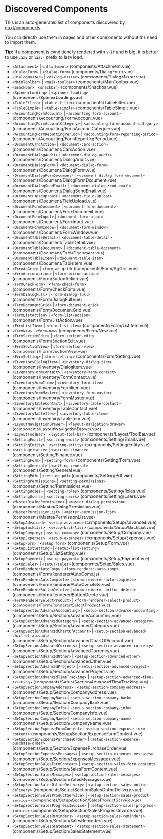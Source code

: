 # Discovered Components

This is an auto-generated list of components discovered by [nuxt/components](https://github.com/nuxt/components).

You can directly use them in pages and other components without the need to import them.

**Tip:** If a component is conditionally rendered with `v-if` and is big, it is better to use `Lazy` or `lazy-` prefix to lazy load.

- `<Attachment>` | `<attachment>` (components/Attachment.vue)
- `<DialogForm>` | `<dialog-form>` (components/DialogForm.vue)
- `<DialogMaster>` | `<dialog-master>` (components/DialogMaster.vue)
- `<MainToolbar>` | `<main-toolbar>` (components/MainToolbar.vue)
- `<Snackbar>` | `<snackbar>` (components/Snackbar.vue)
- `<SpinnerLoading>` | `<spinner-loading>` (components/SpinnerLoading.vue)
- `<TableFilter>` | `<table-filter>` (components/TableFilter.vue)
- `<TableSimple>` | `<table-simple>` (components/TableSimple.vue)
- `<AccountingFormAccount>` | `<accounting-form-account>` (components/Accounting/FormAccount.vue)
- `<AccountingFormAccountCategory>` | `<accounting-form-account-category>` (components/Accounting/FormAccountCategory.vue)
- `<AccountingFormReportingPeriod>` | `<accounting-form-reporting-period>` (components/Accounting/FormReportingPeriod.vue)
- `<DocumentCardAction>` | `<document-card-action>` (components/Document/CardAction.vue)
- `<DocumentDialogAudit>` | `<document-dialog-audit>` (components/Document/DialogAudit.vue)
- `<DocumentDialogForm>` | `<document-dialog-form>` (components/Document/DialogForm.vue)
- `<DocumentDialogFormDocument>` | `<document-dialog-form-document>` (components/Document/DialogFormDocument.vue)
- `<DocumentDialogSendEmail>` | `<document-dialog-send-email>` (components/Document/DialogSendEmail.vue)
- `<DocumentFieldUpload>` | `<document-field-upload>` (components/Document/FieldUpload.vue)
- `<DocumentFormDocument>` | `<document-form-document>` (components/Document/FormDocument.vue)
- `<DocumentFormInput>` | `<document-form-input>` (components/Document/FormInput.vue)
- `<DocumentFormWindow>` | `<document-form-window>` (components/Document/FormWindow.vue)
- `<DocumentTableDetail>` | `<document-table-detail>` (components/Document/TableDetail.vue)
- `<DocumentTableDocument>` | `<document-table-document>` (components/Document/TableDocument.vue)
- `<DocumentTableItem>` | `<document-table-item>` (components/Document/TableItem.vue)
- `<FormAgGrid>` | `<form-ag-grid>` (components/Form/AgGrid.vue)
- `<FormButtonAction>` | `<form-button-action>` (components/Form/ButtonAction.vue)
- `<FormCheckForm>` | `<form-check-form>` (components/Form/CheckForm.vue)
- `<FormDialogFull>` | `<form-dialog-full>` (components/Form/DialogFull.vue)
- `<FormDocumentGrid>` | `<form-document-grid>` (components/Form/DocumentGrid.vue)
- `<FormListAction>` | `<form-list-action>` (components/Form/ListAction.vue)
- `<FormListItem>` | `<form-list-item>` (components/Form/ListItem.vue)
- `<FormNew>` | `<form-new>` (components/Form/New.vue)
- `<FormSectionEdit>` | `<form-section-edit>` (components/Form/SectionEdit.vue)
- `<FormSectionView>` | `<form-section-view>` (components/Form/SectionView.vue)
- `<FormSetting>` | `<form-setting>` (components/Form/Setting.vue)
- `<InventoryDialogItem>` | `<inventory-dialog-item>` (components/Inventory/DialogItem.vue)
- `<InventoryFormContact>` | `<inventory-form-contact>` (components/Inventory/FormContact.vue)
- `<InventoryFormItem>` | `<inventory-form-item>` (components/Inventory/FormItem.vue)
- `<InventoryFormMaster>` | `<inventory-form-master>` (components/Inventory/FormMaster.vue)
- `<InventoryTableContact>` | `<inventory-table-contact>` (components/Inventory/TableContact.vue)
- `<InventoryTableItem>` | `<inventory-table-item>` (components/Inventory/TableItem.vue)
- `<LayoutNavigationDrawer>` | `<layout-navigation-drawer>` (components/Layout/NavigationDrawer.vue)
- `<LayoutToolBar>` | `<layout-tool-bar>` (components/Layout/ToolBar.vue)
- `<SettingEmail>` | `<setting-email>` (components/Setting/Email.vue)
- `<SettingEntity>` | `<setting-entity>` (components/Setting/Entity.vue)
- `<SettingFinance>` | `<setting-finance>` (components/Setting/Finance.vue)
- `<SettingForm>` | `<setting-form>` (components/Setting/Form.vue)
- `<SettingGeneral>` | `<setting-general>` (components/Setting/General.vue)
- `<SettingPdf>` | `<setting-pdf>` (components/Setting/Pdf.vue)
- `<SettingPermissions>` | `<setting-permissions>` (components/Setting/Permissions.vue)
- `<SettingRoles>` | `<setting-roles>` (components/Setting/Roles.vue)
- `<SettingUsers>` | `<setting-users>` (components/Setting/Users.vue)
- `<MasterDialogPermission>` | `<master-dialog-permission>` (components/Master/DialogPermission.vue)
- `<MasterPermissionList>` | `<master-permission-list>` (components/Master/PermissionList.vue)
- `<SetupAdvanced>` | `<setup-advanced>` (components/Setup/Advanced.vue)
- `<SetupBackList>` | `<setup-back-list>` (components/Setup/BackList.vue)
- `<SetupCompany>` | `<setup-company>` (components/Setup/Company.vue)
- `<SetupExpenses>` | `<setup-expenses>` (components/Setup/Expenses.vue)
- `<SetupForm>` | `<setup-form>` (components/Setup/Form.vue)
- `<SetupListSetting>` | `<setup-list-setting>` (components/Setup/ListSetting.vue)
- `<SetupPayment>` | `<setup-payment>` (components/Setup/Payment.vue)
- `<SetupSales>` | `<setup-sales>` (components/Setup/Sales.vue)
- `<FormRendererAutoComp>` | `<form-renderer-auto-comp>` (components/Form/Renderer/AutoComp.js)
- `<FormRendererAutoComplete>` | `<form-renderer-auto-complete>` (components/Form/Renderer/AutoComplete.vue)
- `<FormRendererButtonDelete>` | `<form-renderer-button-delete>` (components/Form/Renderer/ButtonDelete.vue)
- `<FormRendererSelectProduct>` | `<form-renderer-select-product>` (components/Form/Renderer/SelectProduct.vue)
- `<SetupSectionAdvanceAccounting>` | `<setup-section-advance-accounting>` (components/Setup/Section/AdvanceAccounting.vue)
- `<SetupSectionAdvancedCategory>` | `<setup-section-advanced-category>` (components/Setup/Section/AdvancedCategory.vue)
- `<SetupSectionAdvancedChartOfAccount>` | `<setup-section-advanced-chart-of-account>` (components/Setup/Section/AdvancedChartOfAccount.vue)
- `<SetupSectionAdvancedCurrency>` | `<setup-section-advanced-currency>` (components/Setup/Section/AdvancedCurrency.vue)
- `<SetupSectionAdvancedOther>` | `<setup-section-advanced-other>` (components/Setup/Section/AdvancedOther.vue)
- `<SetupSectionAdvancedProject>` | `<setup-section-advanced-project>` (components/Setup/Section/AdvancedProject.vue)
- `<SetupSectionAdvancedTimeTracking>` | `<setup-section-advanced-time-tracking>` (components/Setup/Section/AdvancedTimeTracking.vue)
- `<SetupSectionCompanyAddress>` | `<setup-section-company-address>` (components/Setup/Section/CompanyAddress.vue)
- `<SetupSectionCompanyBank>` | `<setup-section-company-bank>` (components/Setup/Section/CompanyBank.vue)
- `<SetupSectionCompanyInfo>` | `<setup-section-company-info>` (components/Setup/Section/CompanyInfo.vue)
- `<SetupSectionCompanyName>` | `<setup-section-company-name>` (components/Setup/Section/CompanyName.vue)
- `<SetupSectionExpenseFormContent>` | `<setup-section-expense-form-content>` (components/Setup/Section/ExpenseFormContent.vue)
- `<SetupSectionExpensePurchaseOrder>` | `<setup-section-expense-purchase-order>` (components/Setup/Section/ExpensePurchaseOrder.vue)
- `<SetupSectionExpensesMessages>` | `<setup-section-expenses-messages>` (components/Setup/Section/ExpensesMessages.vue)
- `<SetupSectionSalesFormContent>` | `<setup-section-sales-form-content>` (components/Setup/Section/SalesFormContent.vue)
- `<SetupSectionSalesMessages>` | `<setup-section-sales-messages>` (components/Setup/Section/SalesMessages.vue)
- `<SetupSectionSalesOnlineDelivery>` | `<setup-section-sales-online-delivery>` (components/Setup/Section/SalesOnlineDelivery.vue)
- `<SetupSectionSalesProductService>` | `<setup-section-sales-product-service>` (components/Setup/Section/SalesProductService.vue)
- `<SetupSectionSalesProgressInvoice>` | `<setup-section-sales-progress-invoice>` (components/Setup/Section/SalesProgressInvoice.vue)
- `<SetupSectionSalesReminders>` | `<setup-section-sales-reminders>` (components/Setup/Section/SalesReminders.vue)
- `<SetupSectionSalesStatement>` | `<setup-section-sales-statement>` (components/Setup/Section/SalesStatement.vue)
